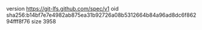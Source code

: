 version https://git-lfs.github.com/spec/v1
oid sha256:b14bf7e7e4982ab875ea31b92726a08b5312664b84a96ad8dc6f86294fff8f76
size 3958
